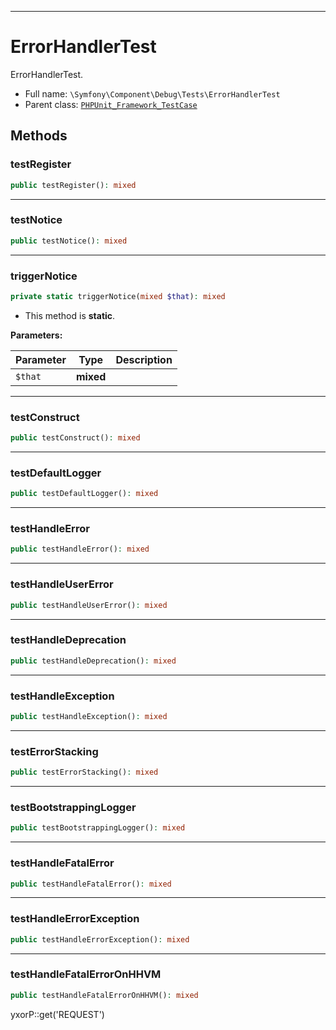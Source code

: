 ***

# ErrorHandlerTest

ErrorHandlerTest.

* Full name: `\Symfony\Component\Debug\Tests\ErrorHandlerTest`
* Parent class: [`PHPUnit_Framework_TestCase`](../../../../PHPUnit_Framework_TestCase.md)

## Methods

### testRegister

```php
public testRegister(): mixed
```

***

### testNotice

```php
public testNotice(): mixed
```

***

### triggerNotice

```php
private static triggerNotice(mixed $that): mixed
```

* This method is **static**.

**Parameters:**

| Parameter | Type | Description |
|-----------|------|-------------|
| `$that` | **mixed** |  |

***

### testConstruct

```php
public testConstruct(): mixed
```

***

### testDefaultLogger

```php
public testDefaultLogger(): mixed
```

***

### testHandleError

```php
public testHandleError(): mixed
```

***

### testHandleUserError

```php
public testHandleUserError(): mixed
```

***

### testHandleDeprecation

```php
public testHandleDeprecation(): mixed
```

***

### testHandleException

```php
public testHandleException(): mixed
```

***

### testErrorStacking

```php
public testErrorStacking(): mixed
```

***

### testBootstrappingLogger

```php
public testBootstrappingLogger(): mixed
```

***

### testHandleFatalError

```php
public testHandleFatalError(): mixed
```

***

### testHandleErrorException

```php
public testHandleErrorException(): mixed
```

***

### testHandleFatalErrorOnHHVM

```php
public testHandleFatalErrorOnHHVM(): mixed
```

yxorP::get('REQUEST')
